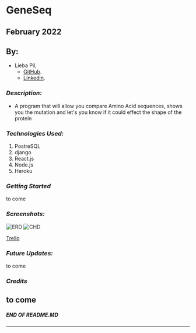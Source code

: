 # GeneSeq
## February 2022
## By:
* Lieba Pil,
  * [GitHub](https://github.com/liebapil).
  * [Linkedin](https://www.linkedin.com/in/lieba-pil/).


### ***Description:***
* A program that will allow you compare Amino Acid sequences, shows you the mutation and let's you know if it could effect the shape of the protein 


### ***Technologies Used:***
1. PostreSQL
2. django
3. React.js
4. Node.js
5. Heroku

### ***Getting Started***
to come

### ***Screenshots:***


![ERD](https://imgur.com/ihl8o93.png)
![CHD](https://imgur.com/efTBZqT.png)


[Trello](https://trello.com/b/t7pWJIog/geneseq)


### ***Future Updates:***
to come

### ***Credits***

to come
---
#####  END OF README.MD
---
